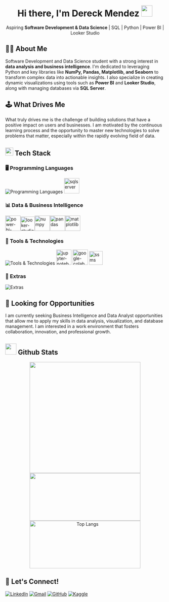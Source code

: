 <h1 align="center"><b>Hi there, I'm Dereck Mendez </b><img src="https://media.giphy.com/media/hvRJCLFzcasrR4ia7z/giphy.gif" width="35"></h1>
<p align="center">
Aspiring <strong>Software Development & Data Science</strong> | SQL | Python | Power BI | Looker Studio
</p>

## 👨‍💻 About Me

Software Development and Data Science student with a strong interest in **data analysis and business intelligence**. I'm dedicated to leveraging Python and key libraries like **NumPy, Pandas, Matplotlib, and Seaborn** to transform complex data into actionable insights. I also specialize in creating dynamic visualizations using tools such as **Power BI** and **Looker Studio**, along with managing databases via **SQL Server**.

## 🕹️ What Drives Me

What truly drives me is the challenge of building solutions that have a positive impact on users and businesses. I am motivated by the continuous learning process and the opportunity to master new technologies to solve problems that matter, especially within the rapidly evolving field of data.

## <img src="https://media2.giphy.com/media/QssGEmpkyEOhBCb7e1/giphy.gif?cid=ecf05e47a0n3gi1bfqntqmob8g9aid1oyj2wr3ds3mg700bl&rid=giphy.gif" width ="25"><b> Tech Stack</b>

### 🖥️ Programming Languages

![Programming Languages](https://skillicons.dev/icons?i=python,java,r,mysql)
<img width="48" height="48" src="https://github.com/user-attachments/assets/34610dc1-39db-4ccb-9c9f-479b7ba9eb82" alt="sqlserver"/>

### 📊 Data & Business Intelligence

<img width="48" height="48" src="https://img.icons8.com/color/48/power-bi-2021.png" alt="power-bi-2021"/><img width="45" height="45" src="https://img.icons8.com/?size=100&id=SruJhzn0nnLl&format=png&color=000000" alt="looker-studio"/><img width="48" height="48" src="https://img.icons8.com/color/48/numpy.png" alt="numpy"/><img width="48" height="48" src="https://img.icons8.com/color/48/pandas.png" alt="pandas"/><img width="48" height="48" src="https://github.com/user-attachments/assets/43218651-0a52-44b5-92c7-35a1bcf129b3" alt="matplotlib"/>

### 🔧 Tools & Technologies

![Tools & Technologies](https://skillicons.dev/icons?i=git,github,idea,pycharm,vscode)
<img width="48" height="48" src="https://github.com/user-attachments/assets/eccdd28b-4c77-462e-bbd8-1b00eb1ecc3b" alt="jupyter-notebook"/>
<img width="48" height="48" src="https://github.com/user-attachments/assets/a0e3f677-ddb6-43c8-aecd-4790a5d6f9f3" alt="google-colab"/>
<img width="43" height="43" src="https://datamodel.com/wp-content/uploads/2025/05/ssms_21.png" alt="ssms"/>

### 🧮 Extras

![Extras](https://skillicons.dev/icons?i=figma,obsidian,notion,md,latex,bash)

## 🌱 Looking for Opportunities

I am currently seeking Business Intelligence and Data Analyst opportunities that allow me to apply my skills in data analysis, visualization, and database management. I am interested in a work environment that fosters collaboration, innovation, and professional growth.

## <img src="https://media.giphy.com/media/iY8CRBdQXODJSCERIr/giphy.gif" width="35"><b> Github Stats</b>

<p align="center">
  <img src="https://github-readme-stats.vercel.app/api?username=ayorick23&show_icons=true&theme=vision-friendly-dark" width="350px"><br>
  <img src="https://github-readme-streak-stats.herokuapp.com/?user=ayorick23&theme=vision-friendly-dark" height="150" width="350px"><br>
  <img src="https://github-readme-stats.vercel.app/api/top-langs/?username=ayorick23&layout=compact&theme=vision-friendly-dark&hide=html,css" alt="Top Langs" height="150px" width="350px">
</p>

## 📩 Let's Connect!

[![LinkedIn](https://img.shields.io/badge/-LinkedIn-blue?style=flat&logo=linkedin&logoColor=white)](https://linkedin.com/in/dereckmendez/)
[![Gmail](https://img.shields.io/badge/-Email-D14836?style=flat&logo=gmail&logoColor=white)](mailto:mayorickhenry@gmail.com)
[![GitHub](https://img.shields.io/badge/-GitHub-181717?style=flat&logo=github&logoColor=white)](https://github.com/ayorick23)
[![Kaggle](https://img.shields.io/badge/-Kaggle-181717?style=flat&logo=kaggle&logoColor=white)](https://www.kaggle.com/dereckmendez)

